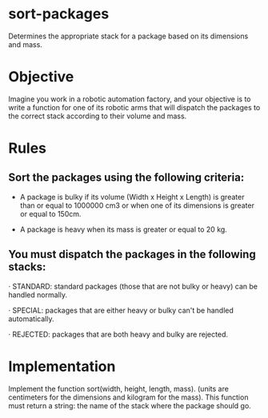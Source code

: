 # sort-packages
Determines the appropriate stack for a package based on its dimensions and mass.

# Objective

Imagine you work in a robotic automation factory, and your objective is to write a function for one of its robotic arms that will dispatch the packages to the correct stack according to their volume and mass.

# Rules

## Sort the packages using the following criteria:

- A package is bulky if its volume (Width x Height x Length) is greater than or equal to 1000000 cm3 or when one of its dimensions is greater or equal to 150cm.

- A package is heavy when its mass is greater or equal to 20 kg.

## You must dispatch the packages in the following stacks:

· STANDARD: standard packages (those that are not bulky or heavy) can be handled normally.

· SPECIAL: packages that are either heavy or bulky can't be handled automatically.

· REJECTED: packages that are both heavy and bulky are rejected.

# Implementation

Implement the function sort(width, height, length, mass).
(units are centimeters for the dimensions and kilogram for the mass).
This function must return a string: the name of the stack where the package should go.
